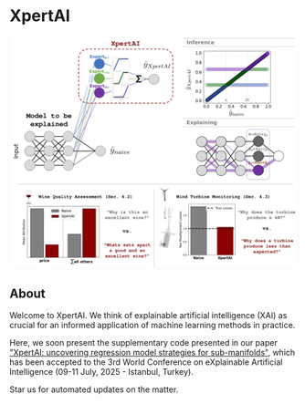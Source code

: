# XpertAI


![Alt text](./figures/fig_graph_overview.png)
 

## About
 
Welcome to XpertAI. We think of explainable artificial intelligence (XAI) as crucial for an informed application of machine learning methods in practice. 

Here, we soon present the supplementary code presented in our paper ["XpertAI: uncovering regression model strategies for sub-manifolds"](https://arxiv.org/pdf/2403.07486), which has been accepted to the 3rd World Conference on eXplainable Artificial Intelligence (09-11 July, 2025 - Istanbul, Turkey). 

Star us for automated updates on the matter.